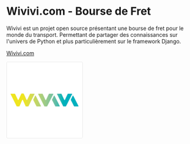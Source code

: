 <h1>Wivivi.com - Bourse de Fret</h1>
<p>Wivivi est un projet open source présentant une bourse de fret pour le monde du transport. Permettant de partager des connaissances sur l'univers de Python et plus particulièrement sur le framework Django.</p>
<p><a href="https://wivivi.com">Wivivi.com</a></p>
<div><img src="https://github.com/tony-dev-web/wivivi.com/blob/main/wivivi-ogg.png" width="200" height="200" alt="Wivivi - Bourse de fret" ></div>
